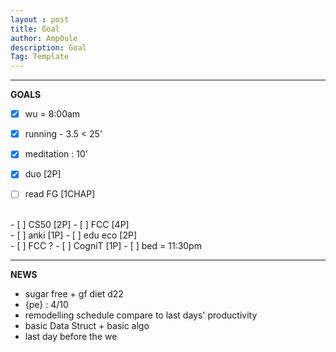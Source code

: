 ```yaml
---
layout : post
title: Goal
author: Amp0ule
description: Goal
Tag: Template
---
```


****
**GOALS**

- [x] wu = 8:00am
- [x] running - 3.5 < 25'  
- [x] meditation : 10'
- [x] duo [2P]
- [ ] read FG [1CHAP]


<br/>
- [ ] CS50 [2P] 
- [ ] FCC  [4P]


<br/>
- [ ] anki [1P]
- [ ] edu eco [2P]


<br/>
- [ ] FCC ?
- [ ] CogniT [1P]
- [ ] bed = 11:30pm

*****
**NEWS**

- sugar free + gf diet d22
- {pe} : 4/10
- remodelling schedule compare to last days' productivity
- basic Data Struct + basic algo
- last day before the we